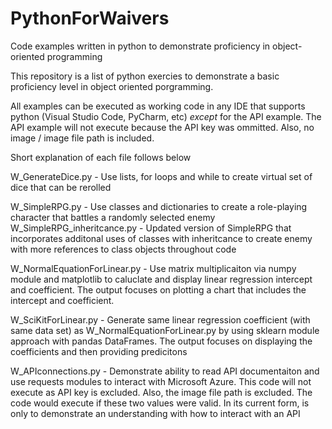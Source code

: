 # PythonForWaivers
Code examples written in python to demonstrate proficiency in object-oriented programming

This repository is a list of python exercies to demonstrate a basic proficiency level in object oriented porgramming.

All examples can be executed as working code in any IDE that supports python (Visual Studio Code, PyCharm, etc) *except* for the API example. The API example will not execute because the API key was ommitted.  Also, no image / image file path is included.

Short explanation of each file follows below

W_GenerateDice.py - Use lists, for loops and while to create virtual set of dice that can be rerolled

W_SimpleRPG.py - Use classes and dictionaries to create a role-playing character that battles a randomly selected enemy
W_SimpleRPG_inheritcance.py - Updated version of SimpleRPG that incorporates additonal uses of classes with inheritcance to create enemy with more references to class objects throughout code

W_NormalEquationForLinear.py - Use matrix multiplicaiton via numpy module and matplotlib to caluclate and display linear regression intercept and coefficient.  The output focuses on plotting a chart that includes the intercept and coefficient.

W_SciKitForLinear.py - Generate same linear regression coefficient (with same data set) as W_NormalEquationForLinear.py by using sklearn module approach with pandas DataFrames.  The output focuses on displaying the coefficients and then providing predicitons

W_APIconnections.py - Demonstrate ability to read API documentaiton and use requests modules to interact with Microsoft Azure.  This code will not execute as API key is excluded.  Also, the image file path is excluded.  The code would execute if these two values were valid.  In its current form, is only to demonstrate an understanding with how to interact with an API
